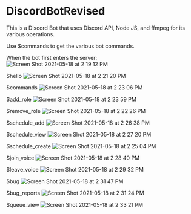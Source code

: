 # DiscordBotRevised

This is a Discord Bot that uses Discord API, Node JS, and ffmpeg for its various operations. 

Use $commands to get the various bot commands. 

When the bot first enters the server: 
![Screen Shot 2021-05-18 at 2 19 12 PM](https://user-images.githubusercontent.com/74578068/118703127-be1d9100-b7e3-11eb-9b16-10a22ac9ddc1.png)

$hello
![Screen Shot 2021-05-18 at 2 21 20 PM](https://user-images.githubusercontent.com/74578068/118703379-050b8680-b7e4-11eb-8a13-27e1cd9a1a88.png)

$commands
![Screen Shot 2021-05-18 at 2 23 06 PM](https://user-images.githubusercontent.com/74578068/118703536-34ba8e80-b7e4-11eb-9067-76261c5b03e9.png)

$add_role
![Screen Shot 2021-05-18 at 2 23 59 PM](https://user-images.githubusercontent.com/74578068/118703670-5ddb1f00-b7e4-11eb-847a-5da816168ade.png)

$remove_role
![Screen Shot 2021-05-18 at 2 22 26 PM](https://user-images.githubusercontent.com/74578068/118703460-1d7ba100-b7e4-11eb-9b40-841e0bf2532e.png)

$schedule_add
![Screen Shot 2021-05-18 at 2 26 38 PM](https://user-images.githubusercontent.com/74578068/118704049-b8747b00-b7e4-11eb-9b42-65033ed287f8.png)

$schedule_view
![Screen Shot 2021-05-18 at 2 27 20 PM](https://user-images.githubusercontent.com/74578068/118704137-ce823b80-b7e4-11eb-805e-c6b84761e114.png)

$schedule_create
![Screen Shot 2021-05-18 at 2 25 04 PM](https://user-images.githubusercontent.com/74578068/118703815-8105ce80-b7e4-11eb-8a5a-3037cdb509c9.png)

$join_voice 
![Screen Shot 2021-05-18 at 2 28 40 PM](https://user-images.githubusercontent.com/74578068/118704384-0db08c80-b7e5-11eb-9f9f-e6f9ff3c2339.png)

$leave_voice
![Screen Shot 2021-05-18 at 2 29 32 PM](https://user-images.githubusercontent.com/74578068/118704433-1dc86c00-b7e5-11eb-97e3-3eb24e6eeefd.png)

$bug
![Screen Shot 2021-05-18 at 2 31 47 PM](https://user-images.githubusercontent.com/74578068/118704721-6f70f680-b7e5-11eb-87fb-e45fe3de765e.png)

$bug_reports
![Screen Shot 2021-05-18 at 2 31 24 PM](https://user-images.githubusercontent.com/74578068/118704644-5e27ea00-b7e5-11eb-8561-fe42b2d5bf71.png)

$queue_view 
![Screen Shot 2021-05-18 at 2 33 21 PM](https://user-images.githubusercontent.com/74578068/118704955-a3e4b280-b7e5-11eb-877a-54a24d3e311c.png)

